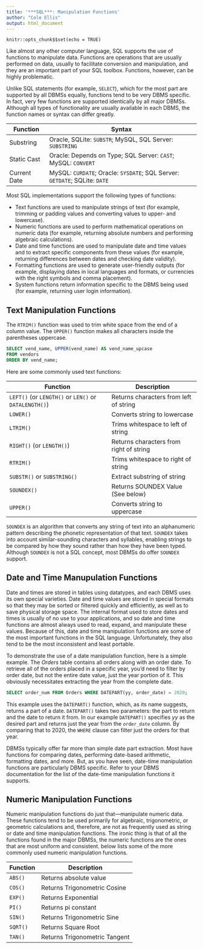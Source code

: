 ```yaml
---
title: '***SQL***: Manipulation Functions'
author: "Cole Ellis"
output: html_document
---
```


```{r setup, include=FALSE}
knitr::opts_chunk$$set(echo = TRUE)
```

Like almost any other computer language, SQL supports the use of functions to manipulate data. Functions are operations that are usually performed on data, usually to facilitate conversion and manipulation, and they are an important part of your SQL toolbox.  Functions, however, can be highly problematic.

Unlike SQL statements (for example, `SELECT`), which for the most part are supported by all DBMSs equally, functions tend to be very DBMS specific. In fact, very few functions are supported identically by all major DBMSs. Although all types of functionality are usually available in each DBMS, the function names or syntax can differ greatly.

| Function | Syntax |
|----------|--------|
| Substring | Oracle, SQLite: `SUBSTR`; MySQL, SQL Server: `SUBSTRING` |
| Static Cast | Oracle: Depends on Type; SQL Server: `CAST`; MySQL: `CONVERT` |
| Current Date | MySQL: `CURDATE`; Oracle: `SYSDATE`; SQL Server: `GETDATE`; SQLite: `DATE` |

Most SQL implementations support the following types of functions:

- Text functions are used to manipulate strings of text (for example, trimming or padding values and converting values to upper- and lowercase).
- Numeric functions are used to perform mathematical operations on numeric data (for example, returning absolute numbers and performing algebraic calculations).
- Date and time functions are used to manipulate date and time values and to extract specific components from these values (for example, returning differences between dates and checking date validity).
- Formatting functions are used to generate user-friendly outputs (for example, displaying dates in local languages and formats, or currencies with the right symbols and comma placement).
- System functions return information specific to the DBMS being used (for example, returning user login information).

## Text Manipulation Functions
The `RTRIM()` function was used to trim white space from the end of a column value. The `UPPER()` function makes all characters inside the parentheses uppercase.
```sql
SELECT vend_name, UPPER(vend_name) AS vend_name_upcase
FROM vendors
ORDER BY vend_name;
```
Here are some commonly used text functions:

| Function | Description |
|----------|-------------|
| `LEFT()` (or `LENGTH()` or `LEN()` or `DATALENGTH()`) | Returns characters from left of string |
| `LOWER()` | Converts string to lowercase |
| `LTRIM()` | Trims whitespace to left of string |
| `RIGHT()` (or `LENGTH()`) | Returns characters from right of string |
| `RTRIM()` | Trims whitespace to right of string |
| `SUBSTR()` or `SUBSTRING()` | Extract substring of string |
| `SOUNDEX()` | Returns SOUNDEX Value (See below) |
| `UPPER()` | Converts string to uppercase |

`SOUNDEX` is an algorithm that converts any string of text into an alphanumeric pattern describing the phonetic representation of that text. `SOUNDEX` takes into account similar-sounding characters and syllables, enabling strings to be compared by how they sound rather than how they have been typed. Although `SOUNDEX` is not a SQL concept, most DBMSs do offer `SOUNDEX` support.

## Date and Time Manupulation Functions
Date and times are stored in tables using datatypes, and each DBMS uses its own special varieties. Date and time values are stored in special formats so that they may be sorted or filtered quickly and efficiently, as well as to save physical storage space.  The internal format used to store dates and times is usually of no use to your applications, and so date and time functions are almost always used to read, expand, and manipulate these values. Because of this, date and time manipulation functions are some of the most important functions in the SQL language. Unfortunately, they also tend to be the most inconsistent and least portable.

To demonstrate the use of a date manipulation function, here is a simple example. The *Orders* table contains all orders along with an order date. To retrieve all of the orders placed in a specific year, you’d need to filter by order date, but not the entire date value, just the year portion of it. This obviously necessitates extracting the year from the complete date.
```sql
SELECT order_num FROM Orders WHERE DATEPART(yy, order_date) = 2020;
```
This example uses the `DATEPART()` function, which, as its name suggests, returns a part of a date. `DATEPART()` takes two parameters: the part to return and the date to return it from. In our example `DATEPART()` specifies *yy* as the desired part and returns just the year from the `order_date` column. By comparing that to 2020, the `WHERE` clause can filter just the orders for that year.

DBMSs typically offer far more than simple date part extraction. Most have functions for comparing dates, performing date-based arithmetic, formatting dates, and more. But, as you have seen, date-time manipulation functions are particularly DBMS specific. Refer to your DBMS documentation for the list of the date-time manipulation functions it supports.

## Numeric Manipulation Functions
Numeric manipulation functions do just that—manipulate numeric data. These functions tend to be used primarily for algebraic, trigonometric, or geometric calculations and, therefore, are not as frequently used as string or date and time manipulation functions. The ironic thing is that of all the functions found in the major DBMSs, the numeric functions are the ones that are most uniform and consistent. below lists some of the more commonly used numeric manipulation functions.

| Function | Description |
|----------|-------------|
| `ABS()` | Returns absolute value |
| `COS()` | Returns Trigonometric Cosine |
| `EXP()` | Returns Exponential |
| `PI()` | Returns pi constant |
| `SIN()` | Returns Trigonometric Sine |
| `SQRT()` | Returns Square Root |
| `TAN()` | Returns Trigonometric Tangent |